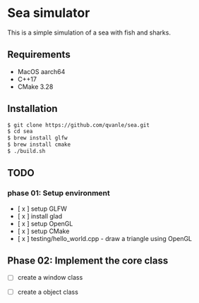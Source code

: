 # Sea simulator
This is a simple simulation of a sea with fish and sharks.

## Requirements 
- MacOS aarch64 
- C++17
- CMake 3.28 

## Installation 

```bash 
$ git clone https://github.com/qvanle/sea.git
$ cd sea 
$ brew install glfw
$ brew install cmake
$ ./build.sh
```

## TODO 
### phase 01: Setup environment
- [ x ] setup GLFW 
- [ x ] install glad
- [ x ] setup OpenGL
- [ x ] setup CMake 
- [ x ] testing/hello_world.cpp - draw a triangle using OpenGL
## Phase 02: Implement the core class
- [ ] create a window class
- [ ] create a object class 

